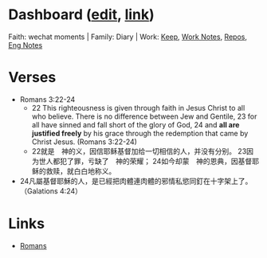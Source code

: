 # Dashboard ([edit](https://github.com/romans1212notes/romans1212notes.github.io/edit/master/README.md), [link](https://romans1212notes.github.io/))
Faith: wechat moments | Family: Diary | Work: [Keep](https://keep.google.com), [Work Notes](https://docs.google.com/), [Repos](https://github.com/romans1212notes), [Eng Notes](https://github.com/romans1212notes/eng-notes)

# Verses
* Romans 3:22-24
  * 22 This righteousness is given through faith in Jesus Christ to all who believe. There is no difference between Jew and Gentile, 23 for all have sinned and fall short of the glory of God, 24 and **all are justified freely** by his grace through the redemption that came by Christ Jesus. (Romans 3:22-24) 
  *  22就是　神的义，因信耶稣基督加给一切相信的人，并没有分别。 23因为世人都犯了罪，亏缺了　神的荣耀； 24如今却蒙　神的恩典，因基督耶稣的救赎，就白白地称义。
* 24凡屬基督耶穌的人，是已經把肉體連肉體的邪情私慾同釘在十字架上了。（Galations 4:24）

# Links
* [Romans](https://www.bible.com/bible/111/ROM.3.cunpss?parallel=48)

